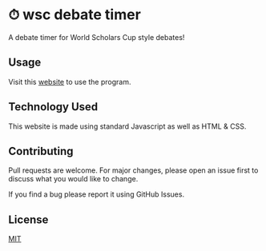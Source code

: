 # ⏱ wsc debate timer

A debate timer for World Scholars Cup style debates!

## Usage

Visit this [website](https://debatetimer.now.sh/) to use the program.

## Technology Used

This website is made using standard Javascript as well as HTML & CSS.

## Contributing
Pull requests are welcome. For major changes, please open an issue first to discuss what you would like to change.

If you find a bug please report it using GitHub Issues.

## License
[MIT](https://choosealicense.com/licenses/mit/)

